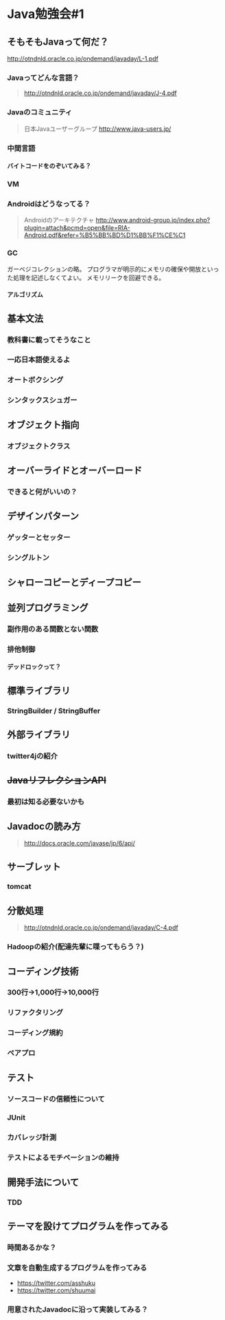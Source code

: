 # Java勉強会#1


## そもそもJavaって何だ？
>
http://otndnld.oracle.co.jp/ondemand/javaday/L-1.pdf


### Javaってどんな言語？
> http://otndnld.oracle.co.jp/ondemand/javaday/J-4.pdf

###  Javaのコミュニティ
> 日本Javaユーザーグループ http://www.java-users.jp/

###  中間言語
#### バイトコードをのぞいてみる？
### VM
### Androidはどうなってる？
> Androidのアーキテクチャ
> http://www.android-group.jp/index.php?plugin=attach&pcmd=open&file=RIA-Android.pdf&refer=%B5%BB%BD%D1%BB%F1%CE%C1

### GC
ガーベジコレクションの略。
プログラマが明示的にメモリの確保や開放といった処理を記述しなくてよい。
メモリリークを回避できる。

#### アルゴリズム


## 基本文法
### 教科書に載ってそうなこと
### 一応日本語使えるよ
### オートボクシング
### シンタックスシュガー


## オブジェクト指向
### オブジェクトクラス


## オーバーライドとオーバーロード
### できると何がいいの？


## デザインパターン
### ゲッターとセッター
### シングルトン


## シャローコピーとディープコピー


## 並列プログラミング
### 副作用のある関数とない関数
### 排他制御
#### デッドロックって？


## 標準ライブラリ
### StringBuilder / StringBuffer


## 外部ライブラリ
### twitter4jの紹介


##  <del>JavaリフレクションAPI</del>
### 最初は知る必要ないかも


## Javadocの読み方
> http://docs.oracle.com/javase/jp/6/api/


## サーブレット
### tomcat


## 分散処理
> http://otndnld.oracle.co.jp/ondemand/javaday/C-4.pdf

### Hadoopの紹介(配達先輩に喋ってもらう？)


## コーディング技術
### 300行→1,000行→10,000行
### リファクタリング
### コーディング規約
### ペアプロ


## テスト
### ソースコードの信頼性について
### JUnit
### カバレッジ計測
### テストによるモチベーションの維持


## 開発手法について
### TDD


## テーマを設けてプログラムを作ってみる
### 時間あるかな？
### 文章を自動生成するプログラムを作ってみる

>
* https://twitter.com/asshuku
* https://twitter.com/shuumai

### 用意されたJavadocに沿って実装してみる？
